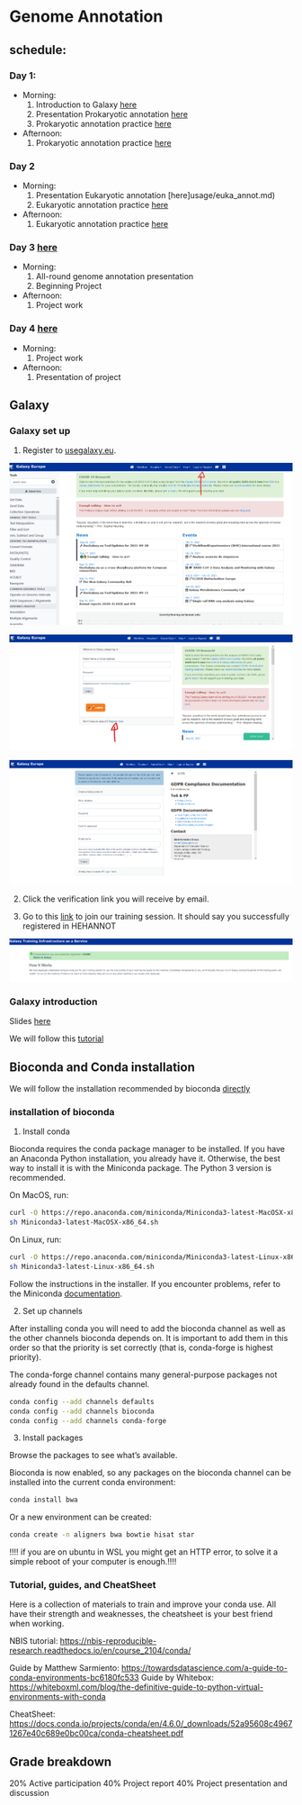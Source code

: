 # Genome Annotation

## schedule:

### Day 1:
* Morning: 
    1. Introduction to Galaxy [here](https://training.galaxyproject.org/training-material/topics/introduction/tutorials/galaxy-intro-short/tutorial.html)
    2. Presentation Prokaryotic annotation [here](usage/proka_annot.md)
    3. Prokaryotic annotation practice [here](usage/proka_annot.md)
* Afternoon: 
    1. Prokaryotic annotation practice [here](usage/proka_annot.md)

### Day 2
* Morning: 
    1. Presentation Eukaryotic annotation [here]usage/euka_annot.md)
    2. Eukaryotic annotation practice [here](usage/euka_annot.md)
* Afternoon: 
    1. Eukaryotic annotation practice [here](usage/euka_annot.md)

### Day 3 [here](usage/project.md)
* Morning: 
    1. All-round genome annotation presentation
    2. Beginning Project
* Afternoon: 
    1. Project work

### Day 4 [here](usage/project.md)
* Morning: 
    1. Project work
* Afternoon: 
    1. Presentation of project

## Galaxy

### Galaxy set up

1. Register to [usegalaxy.eu](http://usegalaxy.eu/).

![Galaxy1](figures/Galaxy1.png)

![Galaxy2](figures/Galaxy2.png)

![Galaxy3](figures/Galaxy3.png)

2. Click the verification link you will receive by email.

3. Go to this [link](https://usegalaxy.eu/join-training/hehannot/) to join our training session. 
It should say you successfully registered in HEHANNOT

![Galaxy4](figures/Galaxy4.png)

### Galaxy introduction

Slides [here](https://training.galaxyproject.org/training-material/topics/introduction/tutorials/galaxy-intro-short/slides.html#1)

We will follow this [tutorial](https://training.galaxyproject.org/training-material/topics/introduction/tutorials/galaxy-intro-short/tutorial.html)

## Bioconda and Conda installation

We will follow the installation recommended by bioconda [directly](https://bioconda.github.io/user/install.html)

### installation of bioconda

1. Install conda

Bioconda requires the conda package manager to be installed. If you have an Anaconda Python installation, you already have it. Otherwise, the best way to install it is with the Miniconda package. The Python 3 version is recommended.

On MacOS, run:

```bash
curl -O https://repo.anaconda.com/miniconda/Miniconda3-latest-MacOSX-x86_64.sh
sh Miniconda3-latest-MacOSX-x86_64.sh
```

On Linux, run:

```bash
curl -O https://repo.anaconda.com/miniconda/Miniconda3-latest-Linux-x86_64.sh
sh Miniconda3-latest-Linux-x86_64.sh
```

Follow the instructions in the installer. If you encounter problems, refer to the Miniconda [documentation](https://conda.io/en/latest/miniconda.html).


2. Set up channels

After installing conda you will need to add the bioconda channel as well as the other channels bioconda depends on. It is important to add them in this order so that the priority is set correctly (that is, conda-forge is highest priority).

The conda-forge channel contains many general-purpose packages not already found in the defaults channel.

```bash
conda config --add channels defaults
conda config --add channels bioconda
conda config --add channels conda-forge
```

3. Install packages

Browse the packages to see what’s available.

Bioconda is now enabled, so any packages on the bioconda channel can be installed into the current conda environment:

```bash
conda install bwa
```

Or a new environment can be created:

```bash
conda create -n aligners bwa bowtie hisat star
```

!!!! if you are on ubuntu in WSL you might get an HTTP error, to solve it a simple reboot of your computer is enough.!!!!

### Tutorial, guides, and CheatSheet

Here is a collection of materials to train and improve your conda use. All have their strength and weaknesses, the cheatsheet is your best friend when working.

NBIS tutorial: https://nbis-reproducible-research.readthedocs.io/en/course_2104/conda/

Guide by Matthew Sarmiento: https://towardsdatascience.com/a-guide-to-conda-environments-bc6180fc533
Guide by Whitebox: https://whiteboxml.com/blog/the-definitive-guide-to-python-virtual-environments-with-conda

CheatSheet: https://docs.conda.io/projects/conda/en/4.6.0/_downloads/52a95608c49671267e40c689e0bc00ca/conda-cheatsheet.pdf

## Grade breakdown

20% Active participation
40% Project report
40% Project presentation and discussion